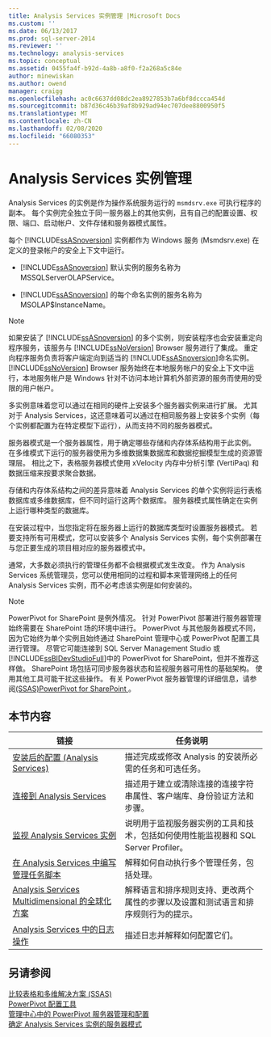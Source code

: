 ```yaml
---
title: Analysis Services 实例管理 |Microsoft Docs
ms.custom: ''
ms.date: 06/13/2017
ms.prod: sql-server-2014
ms.reviewer: ''
ms.technology: analysis-services
ms.topic: conceptual
ms.assetid: 0455fa4f-b92d-4a8b-a8f0-f2a268a5c84e
author: minewiskan
ms.author: owend
manager: craigg
ms.openlocfilehash: ac0c6637dd08dc2ea8927853b7a6bf8dccca454d
ms.sourcegitcommit: b87d36c46b39af8b929ad94ec707dee8800950f5
ms.translationtype: MT
ms.contentlocale: zh-CN
ms.lasthandoff: 02/08/2020
ms.locfileid: "66080353"
---
```

# <a name="analysis-services-instance-management"></a>Analysis Services 实例管理
  Analysis Services 的实例是作为操作系统服务运行的 `msmdsrv.exe` 可执行程序的副本。 每个实例完全独立于同一服务器上的其他实例，且有自己的配置设置、权限、端口、启动帐户、文件存储和服务器模式属性。  
  
 每个 [!INCLUDE[ssASnoversion](../../includes/ssasnoversion-md.md)] 实例都作为 Windows 服务 (Msmdsrv.exe) 在定义的登录帐户的安全上下文中运行。  
  
-   
  [!INCLUDE[ssASnoversion](../../includes/ssasnoversion-md.md)] 默认实例的服务名称为 MSSQLServerOLAPService。  
  
-   
  [!INCLUDE[ssASnoversion](../../includes/ssasnoversion-md.md)] 的每个命名实例的服务名称为 MSOLAP$InstanceName。  
  
> [!NOTE]  
>  如果安装了 [!INCLUDE[ssASnoversion](../../includes/ssasnoversion-md.md)] 的多个实例，则安装程序也会安装重定向程序服务，该服务与 [!INCLUDE[ssNoVersion](../../includes/ssnoversion-md.md)] Browser 服务进行了集成。 重定向程序服务负责将客户端定向到适当的 [!INCLUDE[ssASnoversion](../../includes/ssasnoversion-md.md)]命名实例。 
  [!INCLUDE[ssNoVersion](../../includes/ssnoversion-md.md)] Browser 服务始终在本地服务帐户的安全上下文中运行，本地服务帐户是 Windows 针对不访问本地计算机外部资源的服务而使用的受限的用户帐户。  
  
 多实例意味着您可以通过在相同的硬件上安装多个服务器实例来进行扩展。 尤其对于 Analysis Services，这还意味着可以通过在相同服务器上安装多个实例（每个实例都配置为在特定模型下运行），从而支持不同的服务器模式。  
  
 服务器模式是一个服务器属性，用于确定哪些存储和内存体系结构用于此实例。 在多维模式下运行的服务器使用为多维数据集数据库和数据挖掘模型生成的资源管理层。 相比之下，表格服务器模式使用 xVelocity 内存中分析引擎 (VertiPaq) 和数据压缩来按要求聚合数据。  
  
 存储和内存体系结构之间的差异意味着 Analysis Services 的单个实例将运行表格数据库或多维数据库，但不同时运行这两个数据库。 服务器模式属性确定在实例上运行哪种类型的数据库。  
  
 在安装过程中，当您指定将在服务器上运行的数据库类型时设置服务器模式。 若要支持所有可用模式，您可以安装多个 Analysis Services 实例，每个实例部署在与您正要生成的项目相对应的服务器模式中。  
  
 通常，大多数必须执行的管理任务都不会根据模式发生改变。 作为 Analysis Services 系统管理员，您可以使用相同的过程和脚本来管理网络上的任何 Analysis Services 实例，而不必考虑该实例是如何安装的。  
  
> [!NOTE]  
>  PowerPivot for SharePoint 是例外情况。 针对 PowerPivot 部署进行服务器管理始终需要在 SharePoint 场的环境中进行。 PowerPivot 与其他服务器模式不同，因为它始终为单个实例且始终通过 SharePoint 管理中心或 PowerPivot 配置工具进行管理。 尽管它可能连接到 SQL Server Management Studio 或 [!INCLUDE[ssBIDevStudioFull](../../includes/ssbidevstudiofull-md.md)]中的 PowerPivot for SharePoint，但并不推荐这样做。 SharePoint 场包括可同步服务器状态和监视服务器可用性的基础架构。 使用其他工具可能干扰这些操作。 有关 PowerPivot 服务器管理的详细信息，请参阅[&#40;SSAS&#41;PowerPivot for SharePoint ](../power-pivot-sharepoint/power-pivot-for-sharepoint-ssas.md)。  
  
## <a name="in-this-section"></a>本节内容  
  
|链接|任务说明|  
|----------|----------------------|  
|[安装后的配置 &#40;Analysis Services&#41;](post-install-configuration-analysis-services.md)|描述完成或修改 Analysis 的安装所必需的任务和可选任务。|  
|[连接到 Analysis Services](connect-to-analysis-services.md)|描述用于建立或清除连接的连接字符串属性、客户端库、身份验证方法和步骤。|  
|[监视 Analysis Services 实例](monitor-an-analysis-services-instance.md)|说明用于监视服务器实例的工具和技术，包括如何使用性能监视器和 SQL Server Profiler。|  
|[在 Analysis Services 中编写管理任务脚本](../script-administrative-tasks-in-analysis-services.md)|解释如何自动执行多个管理任务，包括处理。|  
|[Analysis Services Multidimensional 的全球化方案](../globalization-scenarios-for-analysis-services-multiidimensional.md)|解释语言和排序规则支持、更改两个属性的步骤以及设置和测试语言和排序规则行为的提示。|  
|[Analysis Services 中的日志操作](log-operations-in-analysis-services.md)|描述日志并解释如何配置它们。|  
  
## <a name="see-also"></a>另请参阅  
 [比较表格和多维解决方案 &#40;SSAS&#41;](../comparing-tabular-and-multidimensional-solutions-ssas.md)   
 [PowerPivot 配置工具](../power-pivot-sharepoint/power-pivot-configuration-tools.md)   
 [管理中心中的 PowerPivot 服务器管理和配置](../power-pivot-sharepoint/power-pivot-server-administration-and-configuration-in-central-administration.md)   
 [确定 Analysis Services 实例的服务器模式](determine-the-server-mode-of-an-analysis-services-instance.md)  
  
  
